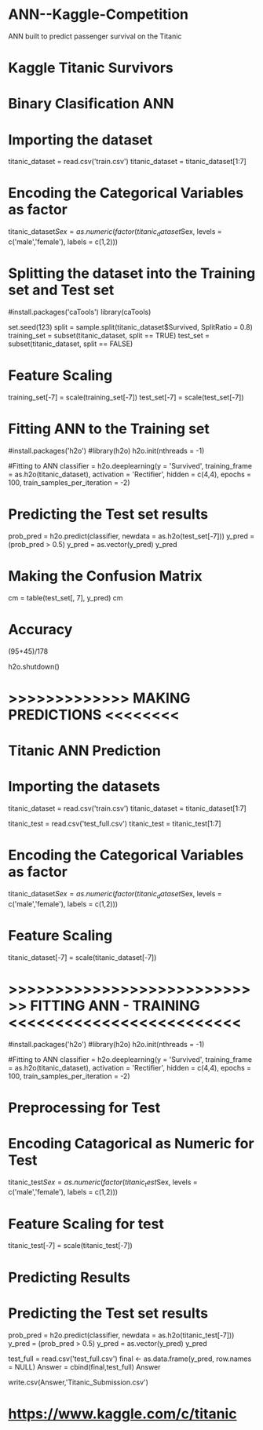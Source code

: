 # ANN--Kaggle-Competition
ANN built to predict passenger survival on the Titanic

# Kaggle Titanic Survivors
# Binary Clasification ANN

# Importing the dataset
titanic_dataset = read.csv('train.csv')
titanic_dataset = titanic_dataset[1:7]

# Encoding the Categorical Variables as factor

titanic_dataset$Sex = as.numeric(factor(titanic_dataset$Sex,
                                      levels = c('male','female'),
                                      labels = c(1,2)))

# Splitting the dataset into the Training set and Test set
#install.packages('caTools')
library(caTools)

set.seed(123)
split = sample.split(titanic_dataset$Survived, SplitRatio = 0.8)
training_set = subset(titanic_dataset, split == TRUE)
test_set = subset(titanic_dataset, split == FALSE)

# Feature Scaling
training_set[-7] = scale(training_set[-7])
test_set[-7] = scale(test_set[-7])


# Fitting ANN to the Training set
#install.packages('h2o')
#library(h2o)
h2o.init(nthreads = -1)

#Fitting to ANN
classifier = h2o.deeplearning(y = 'Survived',
                              training_frame = as.h2o(titanic_dataset),
                              activation = 'Rectifier',
                              hidden = c(4,4),
                              epochs = 100,
                              train_samples_per_iteration = -2)




# Predicting the Test set results
prob_pred = h2o.predict(classifier, newdata = as.h2o(test_set[-7]))
y_pred = (prob_pred > 0.5)
y_pred = as.vector(y_pred)
y_pred

# Making the Confusion Matrix
cm = table(test_set[, 7], y_pred)
cm

# Accuracy

(95+45)/178

h2o.shutdown()

# >>>>>>>>>>>>> MAKING PREDICTIONS  <<<<<<<<

# Titanic ANN Prediction

# Importing the datasets
titanic_dataset = read.csv('train.csv')
titanic_dataset = titanic_dataset[1:7]

titanic_test = read.csv('test_full.csv')
titanic_test = titanic_test[1:7]

# Encoding the Categorical Variables as factor

titanic_dataset$Sex = as.numeric(factor(titanic_dataset$Sex,
                                        levels = c('male','female'),
                                        labels = c(1,2)))



# Feature Scaling
titanic_dataset[-7] = scale(titanic_dataset[-7])


# >>>>>>>>>>>>>>>>>>>>>>>>>>>> FITTING ANN - TRAINING <<<<<<<<<<<<<<<<<<<<<<<<<

#install.packages('h2o')
#library(h2o)
h2o.init(nthreads = -1)

#Fitting to ANN
classifier = h2o.deeplearning(y = 'Survived',
                              training_frame = as.h2o(titanic_dataset),
                              activation = 'Rectifier',
                              hidden = c(4,4),
                              epochs = 100,
                              train_samples_per_iteration = -2)

# Preprocessing for Test

# Encoding Catagorical as Numeric for Test

titanic_test$Sex = as.numeric(factor(titanic_test$Sex,
                                     levels = c('male','female'),
                                     labels = c(1,2)))

# Feature Scaling for test

titanic_test[-7] = scale(titanic_test[-7])

# Predicting Results

# Predicting the Test set results
prob_pred = h2o.predict(classifier, newdata = as.h2o(titanic_test[-7]))
y_pred = (prob_pred > 0.5)
y_pred = as.vector(y_pred)
y_pred

test_full = read.csv('test_full.csv')
final <- as.data.frame(y_pred, row.names = NULL)
Answer = cbind(final,test_full)
Answer

write.csv(Answer,'Titanic_Submission.csv')


# https://www.kaggle.com/c/titanic


